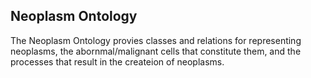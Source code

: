 ## Neoplasm Ontology
The Neoplasm Ontology provies classes and relations for representing neoplasms, the abornmal/malignant cells that constitute them, and the processes that result in the createion of neoplasms.
